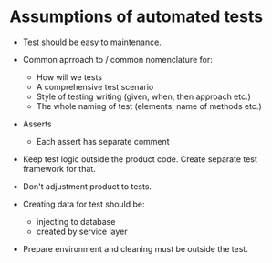 # Assumptions of automated tests

* Test should be easy to maintenance.

* Common aprroach to / common nomenclature for:
  * How will we tests
  * A comprehensive test scenario 
  * Style of testing writing (given, when, then approach etc.)
  * The whole naming of test (elements, name of methods etc.)

* Asserts
  * Each assert has separate comment

* Keep test logic outside the product code. Create separate test framework for that.  

* Don't adjustment product to tests.

* Creating data for test should be: 
  * injecting to database 
  * created by service layer

* Prepare environment and cleaning must be outside the test. 
